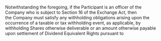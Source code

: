 Notwithstanding  the  foregoing,  if  the  Participant  is  an  officer  of  the  Company  who  is  subject  to
Section 16 of the Exchange Act, then the Company must satisfy any withholding obligations arising upon
the  occurrence  of  a  taxable  or  tax  withholding  event,  as  applicable,  by  withholding  Shares  otherwise
deliverable  or  an  amount  otherwise  payable  upon  settlement  of  Dividend  Equivalent  Rights  pursuant  to